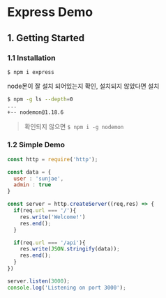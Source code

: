 # Express Demo



## 1. Getting Started

### 1.1 Installation

`$ npm i express`

node몬이 잘 설치 되어있는지 확인, 설치되지 않았다면 설치

```bash
$ npm -g ls --depth=0
...
+-- nodemon@1.18.6
```

> 확인되지 않으면 `$ npm i -g nodemon`



### 1.2 Simple Demo

```js
const http = require('http');

const data = {
  user : 'sunjae',
  admin : true
}

const server = http.createServer((req,res) => {
  if(req.url === '/'){
    res.write('Welcome!')
    res.end();
  }

  if(req.url === '/api'){
    res.write(JSON.stringify(data));
    res.end();
  }
})

server.listen(3000);
console.log('Listening on port 3000');
```

